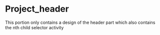 # Project_header
This portion only contains a design of the header part which also contains the nth child selector activity
